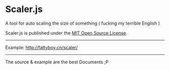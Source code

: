 # Scaler.js
A tool for auto scaling the size of something ( fucking my terrible English )

Scaler.js is published under the [MIT Open Source License](http://opensource.org/licenses/mit-license.php).

--------------

Example: <http://fattyboy.cn/scaler/>

--------------

The source & example are the best Documents ;P
